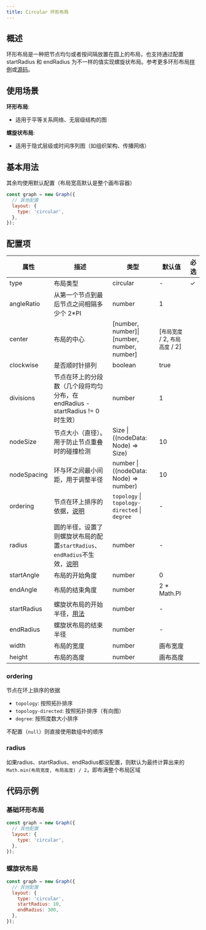 ```yaml
---
title: Circular 环形布局
---
```


## 概述

环形布局是一种把节点均匀或者按间隔放置在圆上的布局，也支持通过配置 startRadius 和 endRadius 为不一样的值实现螺旋状布局。参考更多环形布局[样例](/examples#layout-circular)或[源码](https://github.com/antvis/layout/blob/v5/packages/layout/src/circular.ts)。

## 使用场景

**环形布局**:

- 适用于平等关系网络、无层级结构的图

**螺旋状布局**:

- 适用于隐式层级或时间序列图（如组织架构、传播网络）

## 基本用法

其余均使用默认配置（布局宽高默认是整个画布容器）

```js
const graph = new Graph({
  // 其他配置
  layout: {
    type: 'circular',
  },
});
```

## 配置项

| 属性        | 描述                                                                                | 类型                                          | 默认值                           | 必选 |
| ----------- | ----------------------------------------------------------------------------------- | --------------------------------------------- | -------------------------------- | ---- |
| type        | 布局类型                                                                            | circular                                      | -                                | ✓    |
| angleRatio  | 从第一个节点到最后节点之间相隔多少个 2\*PI                                          | number                                        | 1                                |      |
| center      | 布局的中心                                                                          | [number, number]\|[number, number, number]    | [`布局宽度` / 2, `布局高度` / 2] |      |
| clockwise   | 是否顺时针排列                                                                      | boolean                                       | true                             |      |
| divisions   | 节点在环上的分段数（几个段将均匀分布，在 endRadius - startRadius != 0 时生效）      | number                                        | 1                                |      |
| nodeSize    | 节点大小（直径）。用于防止节点重叠时的碰撞检测                                      | Size \| ((nodeData: Node) => Size)            | 10                               |      |
| nodeSpacing | 环与环之间最小间距，用于调整半径                                                    | number \| ((nodeData: Node) => number)        | 10                               |      |
| ordering    | 节点在环上排序的依据，[说明](#ordering)                                             | `topology` \| `topology-directed` \| `degree` | -                                |      |
| radius      | 圆的半径，设置了则螺旋状布局的配置`startRadius`、`endRadius`不生效，[说明](#radius) | number                                        | -                                |      |
| startAngle  | 布局的开始角度                                                                      | number                                        | 0                                |      |
| endAngle    | 布局的结束角度                                                                      | number                                        | 2 \* Math.PI                     |      |
| startRadius | 螺旋状布局的开始半径，[用法](#螺旋状布局)                                           | number                                        | -                                |      |
| endRadius   | 螺旋状布局的结束半径                                                                | number                                        | -                                |      |
| width       | 布局的宽度                                                                          | number                                        | 画布宽度                         |      |
| height      | 布局的高度                                                                          | number                                        | 画布高度                         |      |

### ordering

节点在环上排序的依据

- `topology`: 按照拓扑排序
- `topology-directed`: 按照拓扑排序（有向图）
- `degree`: 按照度数大小排序

不配置（`null`）则直接使用数组中的顺序

### radius

如果radius、startRadius、endRadius都没配置，则默认为最终计算出来的`Math.min(布局宽度, 布局高度) / 2`，即布满整个布局区域

## 代码示例

### 基础环形布局

```javascript
const graph = new Graph({
  // 其他配置
  layout: {
    type: 'circular',
  },
});
```

<Playground path="layout/circular/demo/basic.js" rid="circular-basic"></Playground>

### 螺旋状布局

```javascript
const graph = new Graph({
  // 其他配置
  layout: {
    type: 'circular',
    startRadius: 10,
    endRadius: 300,
  },
});
```

<Playground path="layout/circular/demo/spiral.js" rid="circular-spiral"></Playground>
